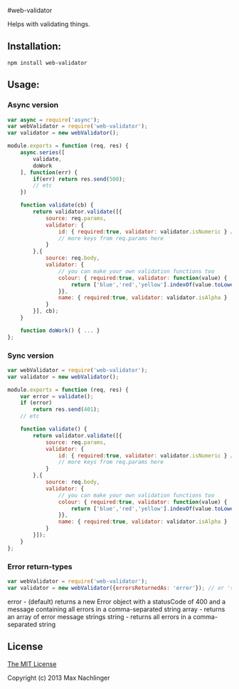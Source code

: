 #web-validator

Helps with validating things.

## Installation:
```
npm install web-validator
```

## Usage:

### Async version
```javascript
var async = require('async');
var webValidator = require('web-validator');
var validator = new webValidator();

module.exports = function (req, res) {
	async.series([
		validate,
		doWork
	], function(err) {
		if(err) return res.send(500);
		// etc
	})

	function validate(cb) {
		return validator.validate([{
			source: req.params,
			validator: {
				id: { required:true, validator: validator.isNumeric } // built in method
				// more keys from req.params here
			}
		},{
			source: req.body,
			validator: {
				// you can make your own validation functions too
				colour: { required:true, validator: function(value) {
					return ['blue','red','yellow'].indexOf(value.toLowerCase())) !== -1;
				}},
				name: { required:true, validator: validator.isAlpha }
			}
		}], cb);
	}

	function doWork() { ... }
};
```

### Sync version
```javascript
var webValidator = require('web-validator');
var validator = new webValidator();

module.exports = function (req, res) {
	var error = validate();
	if (error)
		return res.send(401);
	// etc

	function validate() {
		return validator.validate([{
			source: req.params,
			validator: {
				id: { required:true, validator: validator.isNumeric } // built in method
				// more keys from req.params here
			}
		},{
			source: req.body,
			validator: {
				// you can make your own validation functions too
				colour: { required:true, validator: function(value) {
					return ['blue','red','yellow'].indexOf(value.toLowerCase())) !== -1;
				}},
				name: { required:true, validator: validator.isAlpha }
			}
		}]);
	}
};
```

### Error return-types
```javascript
var webValidator = require('web-validator');
var validator = new webValidator({errorsReturnedAs: 'error'}); // or 'string', or 'array'
```
error - (default) returns a new Error object with a statusCode of 400 and a message containing all errors in a comma-separated string
array - returns an array of error message strings
string - returns all errors in a comma-separated string

## License

[The MIT License](http://opensource.org/licenses/MIT)

Copyright (c) 2013 Max Nachlinger
